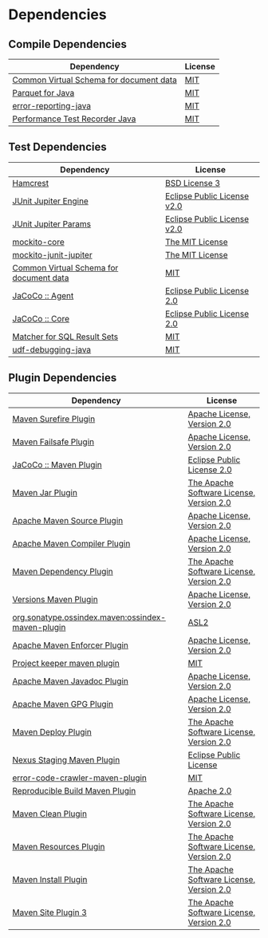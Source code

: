 <!-- @formatter:off -->
# Dependencies

## Compile Dependencies

| Dependency                                   | License  |
| -------------------------------------------- | -------- |
| [Common Virtual Schema for document data][0] | [MIT][1] |
| [Parquet for Java][2]                        | [MIT][1] |
| [error-reporting-java][4]                    | [MIT][1] |
| [Performance Test Recorder Java][6]          | [MIT][1] |

## Test Dependencies

| Dependency                                   | License                           |
| -------------------------------------------- | --------------------------------- |
| [Hamcrest][8]                                | [BSD License 3][9]                |
| [JUnit Jupiter Engine][10]                   | [Eclipse Public License v2.0][11] |
| [JUnit Jupiter Params][10]                   | [Eclipse Public License v2.0][11] |
| [mockito-core][14]                           | [The MIT License][15]             |
| [mockito-junit-jupiter][14]                  | [The MIT License][15]             |
| [Common Virtual Schema for document data][0] | [MIT][1]                          |
| [JaCoCo :: Agent][20]                        | [Eclipse Public License 2.0][21]  |
| [JaCoCo :: Core][20]                         | [Eclipse Public License 2.0][21]  |
| [Matcher for SQL Result Sets][24]            | [MIT][1]                          |
| [udf-debugging-java][26]                     | [MIT][1]                          |

## Plugin Dependencies

| Dependency                                              | License                                        |
| ------------------------------------------------------- | ---------------------------------------------- |
| [Maven Surefire Plugin][28]                             | [Apache License, Version 2.0][29]              |
| [Maven Failsafe Plugin][30]                             | [Apache License, Version 2.0][29]              |
| [JaCoCo :: Maven Plugin][32]                            | [Eclipse Public License 2.0][21]               |
| [Maven Jar Plugin][34]                                  | [The Apache Software License, Version 2.0][35] |
| [Apache Maven Source Plugin][36]                        | [Apache License, Version 2.0][29]              |
| [Apache Maven Compiler Plugin][38]                      | [Apache License, Version 2.0][29]              |
| [Maven Dependency Plugin][40]                           | [The Apache Software License, Version 2.0][35] |
| [Versions Maven Plugin][42]                             | [Apache License, Version 2.0][29]              |
| [org.sonatype.ossindex.maven:ossindex-maven-plugin][44] | [ASL2][35]                                     |
| [Apache Maven Enforcer Plugin][46]                      | [Apache License, Version 2.0][29]              |
| [Project keeper maven plugin][48]                       | [MIT][1]                                       |
| [Apache Maven Javadoc Plugin][50]                       | [Apache License, Version 2.0][29]              |
| [Apache Maven GPG Plugin][52]                           | [Apache License, Version 2.0][35]              |
| [Maven Deploy Plugin][54]                               | [The Apache Software License, Version 2.0][35] |
| [Nexus Staging Maven Plugin][56]                        | [Eclipse Public License][57]                   |
| [error-code-crawler-maven-plugin][58]                   | [MIT][1]                                       |
| [Reproducible Build Maven Plugin][60]                   | [Apache 2.0][35]                               |
| [Maven Clean Plugin][62]                                | [The Apache Software License, Version 2.0][35] |
| [Maven Resources Plugin][64]                            | [The Apache Software License, Version 2.0][35] |
| [Maven Install Plugin][66]                              | [The Apache Software License, Version 2.0][35] |
| [Maven Site Plugin 3][68]                               | [The Apache Software License, Version 2.0][35] |

[0]: https://github.com/exasol/virtual-schema-common-document
[20]: https://www.eclemma.org/jacoco/index.html
[48]: https://github.com/exasol/project-keeper-maven-plugin
[4]: https://github.com/exasol/error-reporting-java
[2]: https://github.com/exasol/parquet-io-java
[35]: http://www.apache.org/licenses/LICENSE-2.0.txt
[28]: https://maven.apache.org/surefire/maven-surefire-plugin/
[56]: http://www.sonatype.com/public-parent/nexus-maven-plugins/nexus-staging/nexus-staging-maven-plugin/
[62]: http://maven.apache.org/plugins/maven-clean-plugin/
[1]: https://opensource.org/licenses/MIT
[14]: https://github.com/mockito/mockito
[30]: https://maven.apache.org/surefire/maven-failsafe-plugin/
[6]: https://github.com/exasol/performance-test-recorder-java
[40]: http://maven.apache.org/plugins/maven-dependency-plugin/
[42]: http://www.mojohaus.org/versions-maven-plugin/
[9]: http://opensource.org/licenses/BSD-3-Clause
[38]: https://maven.apache.org/plugins/maven-compiler-plugin/
[52]: http://maven.apache.org/plugins/maven-gpg-plugin/
[21]: https://www.eclipse.org/legal/epl-2.0/
[57]: http://www.eclipse.org/legal/epl-v10.html
[32]: https://www.jacoco.org/jacoco/trunk/doc/maven.html
[15]: https://github.com/mockito/mockito/blob/main/LICENSE
[24]: https://github.com/exasol/hamcrest-resultset-matcher
[60]: http://zlika.github.io/reproducible-build-maven-plugin
[34]: http://maven.apache.org/plugins/maven-jar-plugin/
[29]: https://www.apache.org/licenses/LICENSE-2.0.txt
[46]: https://maven.apache.org/enforcer/maven-enforcer-plugin/
[11]: https://www.eclipse.org/legal/epl-v20.html
[66]: http://maven.apache.org/plugins/maven-install-plugin/
[10]: https://junit.org/junit5/
[44]: https://sonatype.github.io/ossindex-maven/maven-plugin/
[26]: https://github.com/exasol/udf-debugging-java
[36]: https://maven.apache.org/plugins/maven-source-plugin/
[8]: http://hamcrest.org/JavaHamcrest/
[54]: http://maven.apache.org/plugins/maven-deploy-plugin/
[68]: http://maven.apache.org/plugins/maven-site-plugin/
[64]: http://maven.apache.org/plugins/maven-resources-plugin/
[50]: https://maven.apache.org/plugins/maven-javadoc-plugin/
[58]: https://github.com/exasol/error-code-crawler-maven-plugin
